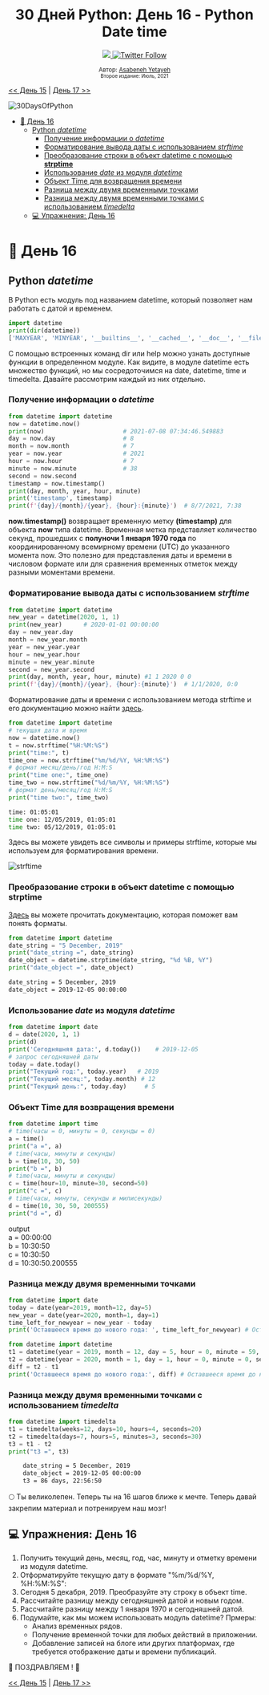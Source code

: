<div align="center">
  <h1> 30 Дней Python: День 16 - Python Date time </h1>
  <a class="header-badge" target="_blank" href="https://www.linkedin.com/in/asabeneh/">
  <img src="https://img.shields.io/badge/style--5eba00.svg?label=LinkedIn&logo=linkedin&style=social">
  </a>
  <a class="header-badge" target="_blank" href="https://twitter.com/Asabeneh">
  <img alt="Twitter Follow" src="https://img.shields.io/twitter/follow/asabeneh?style=social">
  </a>

  <sub>Автор:
  <a href="https://www.linkedin.com/in/asabeneh/" target="_blank">Asabeneh Yetayeh</a><br>
  <small>Второе издание: Июль, 2021</small>
  </sub>

</div>

[<< День 15](../15_Day_Python_type_errors/15_python_type_errors.md) | [День 17 >>](../17_Day_Exception_handling/17_exception_handling.md)

![30DaysOfPython](../images/30daysofpython.png)
- [📘 День 16](#-день-16)
  - [Python *datetime*](#python-datetime)
    - [Получение информации о *datetime*](#получение-информации-о-datetime)
    - [Форматирование вывода даты с использованием *strftime*](#форматирование-вывода-даты-с-использованием-strftime)
    - [Преобразование строки в объект datetime с помощью **strptime**](#преобразование-строки-в-объект-datetime-с-помощью-strptime)
    - [Использование *date* из модуля *datetime*](#использование-date-из-модуля-datetime)
    - [Объект Time для возвращения времени](#объект-time-для-возвращения-времени)
    - [Разница между двумя временными точками](#разница-между-двумя-временными-точками)
    - [Разница между двумя временными точками с использованием *timedelta*](#разница-между-двумя-временными-точками-с-использованием-timedelta)
  - [💻 Упражнения: День 16](#-упражнения-день-16)
# 📘 День 16

## Python *datetime*

В Python есть модуль под названием datetime, который позволяет нам работать с датой и временем. 

```py
import datetime
print(dir(datetime))
['MAXYEAR', 'MINYEAR', '__builtins__', '__cached__', '__doc__', '__file__', '__loader__', '__name__', '__package__', '__spec__', 'date', 'datetime', 'datetime_CAPI', 'sys', 'time', 'timedelta', 'timezone', 'tzinfo']
```

С помощью встроенных команд dir или help можно узнать доступные функции в определенном модуле. Как видите, в модуле datetime есть множество функций, но мы сосредоточимся на date, datetime, time и timedelta. Давайте рассмотрим каждый из них отдельно.

### Получение информации о *datetime*

```py
from datetime import datetime
now = datetime.now()
print(now)                      # 2021-07-08 07:34:46.549883
day = now.day                   # 8
month = now.month               # 7
year = now.year                 # 2021
hour = now.hour                 # 7
minute = now.minute             # 38
second = now.second
timestamp = now.timestamp()
print(day, month, year, hour, minute)
print('timestamp', timestamp)
print(f'{day}/{month}/{year}, {hour}:{minute}')  # 8/7/2021, 7:38
```

**now.timestamp()** возвращает временную метку **(timestamp)** для объекта **now** типа datetime. Временная метка представляет количество секунд, прошедших с **полуночи 1 января 1970 года** по координированному всемирному времени (UTC) до указанного момента now. Это полезно для представления даты и времени в числовом формате или для сравнения временных отметок между разными моментами времени.

### Форматирование вывода даты с использованием *strftime*

```py
from datetime import datetime
new_year = datetime(2020, 1, 1)
print(new_year)      # 2020-01-01 00:00:00
day = new_year.day
month = new_year.month
year = new_year.year
hour = new_year.hour
minute = new_year.minute
second = new_year.second
print(day, month, year, hour, minute) #1 1 2020 0 0
print(f'{day}/{month}/{year}, {hour}:{minute}')  # 1/1/2020, 0:0

```

Форматирование даты и времени с использованием метода strftime и его документацию можно найти [здесь](https://strftime.org/).

```py
from datetime import datetime
# текущая дата и время
now = datetime.now()
t = now.strftime("%H:%M:%S")
print("time:", t)
time_one = now.strftime("%m/%d/%Y, %H:%M:%S")
# формат месяц/день/год H:M:S
print("time one:", time_one)
time_two = now.strftime("%d/%m/%Y, %H:%M:%S")
# формат день/месяц/год H:M:S
print("time two:", time_two)
```

```sh
time: 01:05:01
time one: 12/05/2019, 01:05:01
time two: 05/12/2019, 01:05:01
```

Здесь вы можете увидеть все символы и примеры strftime, которые мы используем для форматирования времени.

![strftime](../images/strptime.jpg)

### Преобразование строки в объект datetime с помощью **strptime**
[Здесь](https://docs-python.ru/standart-library/modul-datetime-python/kody-formatirovanija-strftime-strptime-modulja-datetime/)  вы можете прочитать документацию, которая поможет вам понять форматы.

```py
from datetime import datetime
date_string = "5 December, 2019"
print("date_string =", date_string)
date_object = datetime.strptime(date_string, "%d %B, %Y")
print("date_object =", date_object)
```

```sh
date_string = 5 December, 2019
date_object = 2019-12-05 00:00:00
```

### Использование *date* из модуля *datetime*

```py
from datetime import date
d = date(2020, 1, 1)
print(d)
print('Сегодняшняя дата:', d.today())    # 2019-12-05
# запрос сегодняшней даты
today = date.today()
print("Текущий год:", today.year)   # 2019
print("Текущий месяц:", today.month) # 12
print("Текущий день:", today.day)     # 5
```

### Объект Time для возвращения времени

```py
from datetime import time
# time(часы = 0, минуты = 0, секунды = 0)
a = time()
print("a =", a)
# time(часы, минуты и секунды)
b = time(10, 30, 50)
print("b =", b)
# time(часы, минуты и секунды)
c = time(hour=10, minute=30, second=50)
print("c =", c)
# time(часы, минуты, секунды и милисекунды)
d = time(10, 30, 50, 200555)
print("d =", d)
```

output  
a = 00:00:00  
b = 10:30:50  
c = 10:30:50  
d = 10:30:50.200555

### Разница между двумя временными точками

```py
from datetime import date
today = date(year=2019, month=12, day=5)
new_year = date(year=2020, month=1, day=1)
time_left_for_newyear = new_year - today
print('Оставшееся время до нового года: ', time_left_for_newyear) # Оставшееся время до нового года: 27 дней, 0:00:00

from datetime import datetime
t1 = datetime(year = 2019, month = 12, day = 5, hour = 0, minute = 59, second = 0)
t2 = datetime(year = 2020, month = 1, day = 1, hour = 0, minute = 0, second = 0)
diff = t2 - t1
print('Оставшееся время до нового года:', diff) # Оставшееся время до нового года: 26 дней, 23:01:00
```

### Разница между двумя временными точками с использованием *timedelta*

```py
from datetime import timedelta
t1 = timedelta(weeks=12, days=10, hours=4, seconds=20)
t2 = timedelta(days=7, hours=5, minutes=3, seconds=30)
t3 = t1 - t2
print("t3 =", t3)
```

```sh
    date_string = 5 December, 2019
    date_object = 2019-12-05 00:00:00
    t3 = 86 days, 22:56:50
```

🌕 Ты великолепен. Теперь ты на 16 шагов ближе к мечте. Теперь давай закрепим материал и потренируем наш мозг!

## 💻 Упражнения: День 16

1. Получить текущий день, месяц, год, час, минуту и отметку времени из модуля datetime.
2. Отформатируйте текущую дату в формате "%m/%d/%Y, %H:%M:%S":
3. Сегодня 5 декабря, 2019. Преобразуйте эту строку в объект time.
4. Рассчитайте разницу между сегодняшней датой и новым годом.
5. Рассчитайте разницу между 1 января 1970 и сегодняшней датой.
6. Подумайте, как мы можем использовать модуль datetime? Прмеры:
   - Анализ временных рядов.
   - Получение временной точки для любых действий в приложении.
   - Добавление записей на блоге или других платформах, где требуется отображение даты и времени публикаций.

🎉 ПОЗДРАВЛЯЕМ ! 🎉

[<< День 15](../15_Day_Python_type_errors/15_python_type_errors.md) | [День 17 >>](../17_Day_Exception_handling/17_exception_handling.md)
